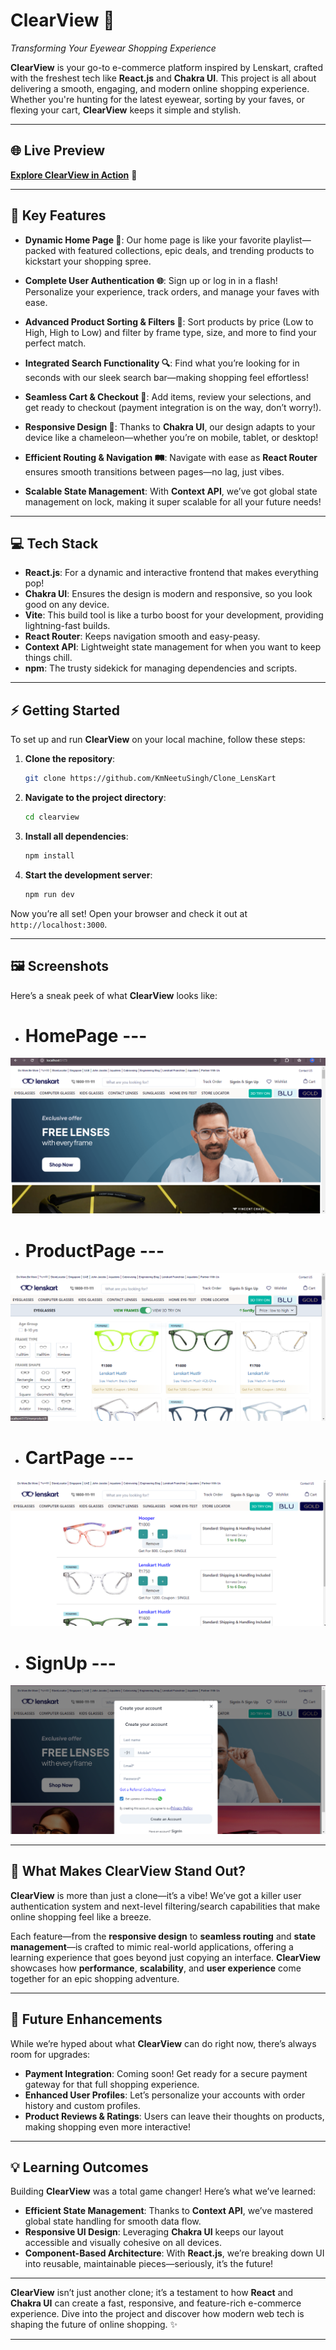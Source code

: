 # **ClearView** 🛒  
_Transforming Your Eyewear Shopping Experience_  

**ClearView** is your go-to e-commerce platform inspired by Lenskart, crafted with the freshest tech like **React.js** and **Chakra UI**. This project is all about delivering a smooth, engaging, and modern online shopping experience. Whether you're hunting for the latest eyewear, sorting by your faves, or flexing your cart, **ClearView** keeps it simple and stylish. 

---

## 🌐 **Live Preview**  
[**Explore ClearView in Action**](https://clone-lens-kart.vercel.app/) 🔗

---

## 🚀 **Key Features** 

- **Dynamic Home Page 🏡**: Our home page is like your favorite playlist—packed with featured collections, epic deals, and trending products to kickstart your shopping spree.

- **Complete User Authentication 🌐**: Sign up or log in in a flash! Personalize your experience, track orders, and manage your faves with ease.

- **Advanced Product Sorting & Filters 🔄**: Sort products by price (Low to High, High to Low) and filter by frame type, size, and more to find your perfect match.

- **Integrated Search Functionality 🔍**: Find what you’re looking for in seconds with our sleek search bar—making shopping feel effortless!

- **Seamless Cart & Checkout 🛒**: Add items, review your selections, and get ready to checkout (payment integration is on the way, don’t worry!).

- **Responsive Design 📱**: Thanks to **Chakra UI**, our design adapts to your device like a chameleon—whether you’re on mobile, tablet, or desktop!

- **Efficient Routing & Navigation 🛤️**: Navigate with ease as **React Router** ensures smooth transitions between pages—no lag, just vibes.

- **Scalable State Management**: With **Context API**, we’ve got global state management on lock, making it super scalable for all your future needs!

---

## 💻 **Tech Stack** 

- **React.js**: For a dynamic and interactive frontend that makes everything pop!
- **Chakra UI**: Ensures the design is modern and responsive, so you look good on any device.
- **Vite**: This build tool is like a turbo boost for your development, providing lightning-fast builds.
- **React Router**: Keeps navigation smooth and easy-peasy.
- **Context API**: Lightweight state management for when you want to keep things chill.
- **npm**: The trusty sidekick for managing dependencies and scripts.

---

## ⚡ **Getting Started** 

To set up and run **ClearView** on your local machine, follow these steps:

1. **Clone the repository**:
   ```bash
   git clone https://github.com/KmNeetuSingh/Clone_LensKart
   ```

2. **Navigate to the project directory**:
   ```bash
   cd clearview
   ```

3. **Install all dependencies**:
   ```bash
   npm install
   ```

4. **Start the development server**:
   ```bash
   npm run dev
   ```

Now you’re all set! Open your browser and check it out at `http://localhost:3000`.

---

## 🖼️ **Screenshots**  
Here’s a sneak peek of what **ClearView** looks like:
- # HomePage ---  
![Home Page](src/assets/Home.PNG)
- # ProductPage ---  
![Product Page](src/assets/Product.PNG) 
- # CartPage ---  
![Cart Page](src/assets/Cart.PNG)
- # SignUp ---  
![Sign Up](src/assets/Signup.PNG)

---

## 🔮 **What Makes ClearView Stand Out?** 

**ClearView** is more than just a clone—it’s a vibe! We’ve got a killer user authentication system and next-level filtering/search capabilities that make online shopping feel like a breeze. 

Each feature—from the **responsive design** to **seamless routing** and **state management**—is crafted to mimic real-world applications, offering a learning experience that goes beyond just copying an interface. **ClearView** showcases how **performance**, **scalability**, and **user experience** come together for an epic shopping adventure. 

---

## 🌟 **Future Enhancements** 

While we’re hyped about what **ClearView** can do right now, there’s always room for upgrades:

- **Payment Integration**: Coming soon! Get ready for a secure payment gateway for that full shopping experience.
- **Enhanced User Profiles**: Let’s personalize your accounts with order history and custom profiles.
- **Product Reviews & Ratings**: Users can leave their thoughts on products, making shopping even more interactive!

---

## 💡 **Learning Outcomes** 

Building **ClearView** was a total game changer! Here’s what we’ve learned:

- **Efficient State Management**: Thanks to **Context API**, we’ve mastered global state handling for smooth data flow.
- **Responsive UI Design**: Leveraging **Chakra UI** keeps our layout accessible and visually cohesive on all devices.
- **Component-Based Architecture**: With **React.js**, we’re breaking down UI into reusable, maintainable pieces—seriously, it’s the future!

---

**ClearView** isn’t just another clone; it’s a testament to how **React** and **Chakra UI** can create a fast, responsive, and feature-rich e-commerce experience. Dive into the project and discover how modern web tech is shaping the future of online shopping. ✨

---

